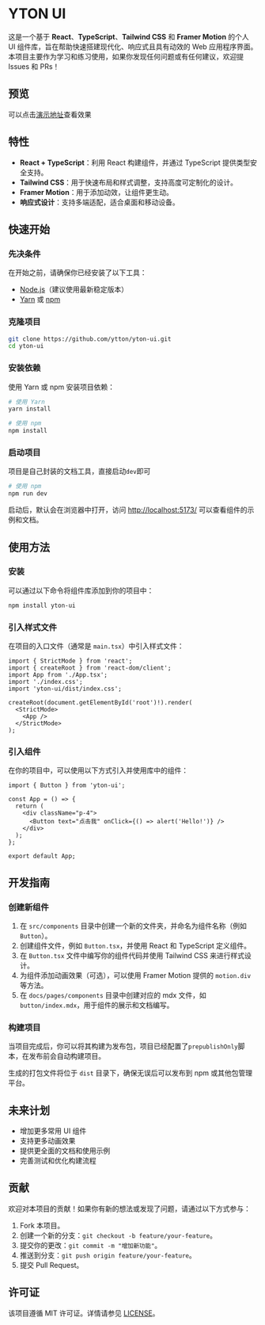 # YTON UI

这是一个基于 **React**、**TypeScript**、**Tailwind CSS** 和 **Framer Motion** 的个人 UI 组件库，旨在帮助快速搭建现代化、响应式且具有动效的 Web 应用程序界面。本项目主要作为学习和练习使用，如果你发现任何问题或有任何建议，欢迎提 Issues 和 PRs！

## 预览

可以点击[演示地址](https://ytton.github.io/yton-ui/)查看效果

## 特性

- **React + TypeScript**：利用 React 构建组件，并通过 TypeScript 提供类型安全支持。
- **Tailwind CSS**：用于快速布局和样式调整，支持高度可定制化的设计。
- **Framer Motion**：用于添加动效，让组件更生动。
- **响应式设计**：支持多端适配，适合桌面和移动设备。

## 快速开始

### 先决条件

在开始之前，请确保你已经安装了以下工具：

- [Node.js](https://nodejs.org/)（建议使用最新稳定版本）
- [Yarn](https://yarnpkg.com/) 或 [npm](https://www.npmjs.com/)

### 克隆项目

```bash
git clone https://github.com/ytton/yton-ui.git
cd yton-ui
```

### 安装依赖

使用 Yarn 或 npm 安装项目依赖：

```bash
# 使用 Yarn
yarn install

# 使用 npm
npm install
```

### 启动项目

项目是自己封装的文档工具，直接启动`dev`即可

```bash
# 使用 npm
npm run dev
```

启动后，默认会在浏览器中打开，访问 [http://localhost:5173/](http://localhost:5173/) 可以查看组件的示例和文档。

## 使用方法

### 安装

可以通过以下命令将组件库添加到你的项目中：

```bash
npm install yton-ui
```

### 引入样式文件

在项目的入口文件（通常是 `main.tsx`）中引入样式文件：

```tsx
import { StrictMode } from 'react';
import { createRoot } from 'react-dom/client';
import App from './App.tsx';
import './index.css';
import 'yton-ui/dist/index.css';

createRoot(document.getElementById('root')!).render(
  <StrictMode>
    <App />
  </StrictMode>
);
```

### 引入组件

在你的项目中，可以使用以下方式引入并使用库中的组件：

```tsx
import { Button } from 'yton-ui';

const App = () => {
  return (
    <div className="p-4">
      <Button text="点击我" onClick={() => alert('Hello!')} />
    </div>
  );
};

export default App;
```

## 开发指南

### 创建新组件

1. 在 `src/components` 目录中创建一个新的文件夹，并命名为组件名称（例如 `Button`）。
2. 创建组件文件，例如 `Button.tsx`，并使用 React 和 TypeScript 定义组件。
3. 在 `Button.tsx` 文件中编写你的组件代码并使用 Tailwind CSS 来进行样式设计。
4. 为组件添加动画效果（可选），可以使用 Framer Motion 提供的 `motion.div` 等方法。
5. 在 `docs/pages/components` 目录中创建对应的 mdx 文件，如 `button/index.mdx`，用于组件的展示和文档编写。

### 构建项目

当项目完成后，你可以将其构建为发布包，项目已经配置了`prepublishOnly`脚本，在发布前会自动构建项目。

生成的打包文件将位于 `dist` 目录下，确保无误后可以发布到 npm 或其他包管理平台。

## 未来计划

- 增加更多常用 UI 组件
- 支持更多动画效果
- 提供更全面的文档和使用示例
- 完善测试和优化构建流程

## 贡献

欢迎对本项目的贡献！如果你有新的想法或发现了问题，请通过以下方式参与：

1. Fork 本项目。
2. 创建一个新的分支：`git checkout -b feature/your-feature`。
3. 提交你的更改：`git commit -m "增加新功能"`。
4. 推送到分支：`git push origin feature/your-feature`。
5. 提交 Pull Request。

## 许可证

该项目遵循 MIT 许可证。详情请参见 [LICENSE](./LICENSE)。
